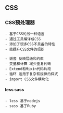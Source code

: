 ## CSS
### CSS预处理器
    - 基于CSS的另一种语言
    - 通过工具编译成CSS
    - 添加了很多CSS不具备的特性
    - 能提升CSS文件的组织

    - 嵌套 反映层级和约束
    - 变量和计算 减少重复代码
    - Extend和Mixin代码片段
    - 循环 适用于复杂有规律的样式
    - import CSS文件模块化
#### less sass
    - less 基于nodejs
    - sass 基于Ruby